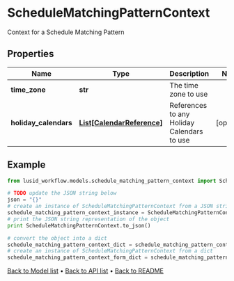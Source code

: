 # ScheduleMatchingPatternContext

Context for a Schedule Matching Pattern

## Properties
Name | Type | Description | Notes
------------ | ------------- | ------------- | -------------
**time_zone** | **str** | The time zone to use | 
**holiday_calendars** | [**List[CalendarReference]**](CalendarReference.md) | References to any Holiday Calendars to use | [optional] 

## Example

```python
from lusid_workflow.models.schedule_matching_pattern_context import ScheduleMatchingPatternContext

# TODO update the JSON string below
json = "{}"
# create an instance of ScheduleMatchingPatternContext from a JSON string
schedule_matching_pattern_context_instance = ScheduleMatchingPatternContext.from_json(json)
# print the JSON string representation of the object
print ScheduleMatchingPatternContext.to_json()

# convert the object into a dict
schedule_matching_pattern_context_dict = schedule_matching_pattern_context_instance.to_dict()
# create an instance of ScheduleMatchingPatternContext from a dict
schedule_matching_pattern_context_form_dict = schedule_matching_pattern_context.from_dict(schedule_matching_pattern_context_dict)
```
[Back to Model list](../README.md#documentation-for-models) &#8226; [Back to API list](../README.md#documentation-for-api-endpoints) &#8226; [Back to README](../README.md)


